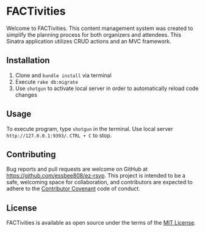 # FACTivities

Welcome to FACTivities. This content management system was created to simplify the planning process for both organizers and attendees. This Sinatra application utilizes CRUD actions and an MVC framework.

## Installation

1. Clone and ```bundle install``` via terminal
2. Execute ```rake db:migrate```
2. Use ```shotgun``` to activate local server in order to automatically reload code changes

## Usage

To execute program, type ```shotgun``` in the terminal. 
Use local server ```http://127.0.0.1:9393/```.
```CTRL + C``` to stop.

## Contributing

Bug reports and pull requests are welcome on GitHub at https://github.com/essbee808/ez-rsvp. This project is intended to be a safe, welcoming space for collaboration, and contributors are expected to adhere to the [Contributor Covenant](http://contributor-covenant.org) code of conduct.

## License

FACTivities is available as open source under the terms of the [MIT License](https://opensource.org/licenses/MIT).


